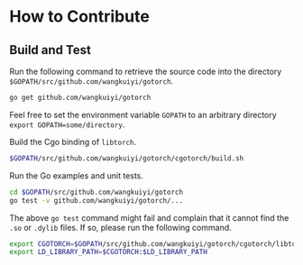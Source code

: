 # How to Contribute

## Build and Test

Run the following command to retrieve the source code into the directory
`$GOPATH/src/github.com/wangkuiyi/gotorch`.

```bash
go get github.com/wangkuiyi/gotorch
```

Feel free to set the environment variable `GOPATH` to an arbitrary directory
`export GOPATH=some/directory`.

Build the Cgo binding of `libtorch`.

```bash
$GOPATH/src/github.com/wangkuiyi/gotorch/cgotorch/build.sh
```

Run the Go examples and unit tests.

```bash
cd $GOPATH/src/github.com/wangkuiyi/gotorch
go test -v github.com/wangkuiyi/gotorch/...
```

The above `go test` command might fail and complain that it cannot find the
`.so` or `.dylib` files.  If so, please run the following command.

```bash
export CGOTORCH=$GOPATH/src/github.com/wangkuiyi/gotorch/cgotorch/libtorch/lib
export LD_LIBRARY_PATH=$CGOTORCH:$LD_LIBRARY_PATH
```
